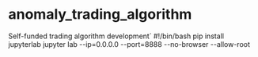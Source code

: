 # anomaly_trading_algorithm
Self-funded trading algorithm development`
#!/bin/bash
pip install jupyterlab
jupyter lab --ip=0.0.0.0 --port=8888 --no-browser --allow-root